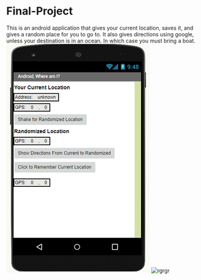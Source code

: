 # Final-Project
This is an android application that gives your current location, saves it, and gives a random place for you to go to. It also gives directions using google, unless your destination is in an ocean. In which case you must bring a boat.
![rgrgr](Capturee.PNG)
![rgrgr](blocc.jpg)

